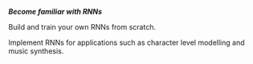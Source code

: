 ***Become familiar with RNNs***

Build and train your own RNNs from scratch.

Implement RNNs for applications such as character level modelling and music synthesis.
